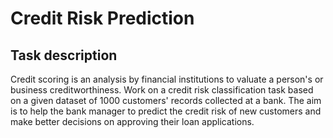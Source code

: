 # Credit Risk Prediction

## Task description

Credit scoring is an analysis by financial institutions to valuate a person's or business creditworthiness. Work on a credit risk classification task based on a given dataset of 1000 customers' records collected at a bank. The aim is to help the bank manager to predict the credit risk of new customers and make better decisions on approving their loan applications.
